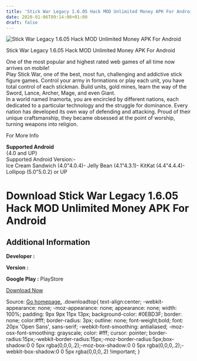 ```yaml
---
title: 'Stick War Legacy 1.6.05 Hack MOD Unlimited Money APK For Android'
date: 2020-01-06T09:14:00+01:00
draft: false
---
```


![Stick War Legacy 1.6.05 Hack MOD Unlimited Money APK For Android](https://i0.wp.com/apkhome.net/wp-content/uploads/2017/11/Stick-War-Legacy-1.6.05.png "Stick War Legacy 1.6.05 Hack MOD Unlimited Money APK For Android")

  

Stick War Legacy 1.6.05 Hack MOD Unlimited Money APK For Android

One of the most popular and highest rated web games of all time now arrives on mobile!  
Play Stick War, one of the best, most fun, challenging and addictive stick figure games. Control your army in formations or play each unit, you have total control of each stickman. Build units, gold mines, learn the way of the Sword, Lance, Archer, Mage, and even Giant.  
In a world named Inamorta, you are encircled by different nations, each dedicated to a particular technology and the struggle for dominance. Every nation has developed its own way of defending and attacking. Proud of their unique craftsmanship, they became obsessed at the point of worship, turning weapons into religion.

For More Info

**Supported Android**  
{4.0 and UP}  
Supported Android Version:-  
Ice Cream Sandwich (4.0"4.0.4)- Jelly Bean (4.1"4.3.1)- KitKat (4.4"4.4.4)- Lollipop (5.0"5.0.2) or UP

Download Stick War Legacy 1.6.05 Hack MOD Unlimited Money APK For Android
=========================================================================

Additional Information
----------------------

**Developer :**

**Version :**

**Google Play :** PlayStore

  

[Download Now](https://store4app.co/post/stick-war-legacy-1-6-05-hack-mod-unlimited-money-apk-for-android_1573672139)

  
Source: [Go homepage.](https://store4app.co/post/stick-war-legacy-1-6-05-hack-mod-unlimited-money-apk-for-android_1573672139) .downloadtop{ text-align:center; -webkit-appearance: none; -moz-appearance: none; appearance: none; width: 100%; padding: 9px 9px 11px 13px; background-color: #0EBD3F; border: none; color:#fff; border-radius: 3px; outline: none; font-weight;bold; font: 20px 'Open Sans', sans-serif; -webkit-font-smoothing: antialiased; -moz-osx-font-smoothing: grayscale; color: #fff; cursor: pointer; border-radius:15px;-webkit-border-radius:15px;-moz-border-radius:5px;box-shadow:0 0 5px rgba(0,0,0,.2);-moz-box-shadow:0 0 5px rgba(0,0,0,.2);-webkit-box-shadow:0 0 5px rgba(0,0,0,.2) !important; }